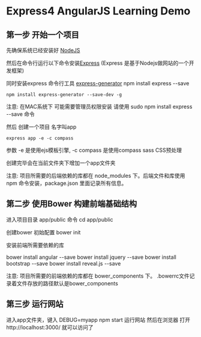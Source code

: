 # Express4 AngularJS Learning Demo


## 第一步 开始一个项目
先确保系统已经安装好 [NodeJS](https://nodejs.org/)

然后在命令行运行以下命令安装[Express](http://expressjs.com/) (Express 是基于Nodejs做网站的一个开发框架)

同时安装express 命令行工具 [express-generator](http://expressjs.com/starter/generator.html)
    npm install express --save

    npm install express-generator --save-dev -g

注意: 在MAC系统下 可能需要管理员权限安装 请使用 sudo npm install express --save  命令



然后 创建一个项目 名字叫app

    express app -e -c compass

参数 -e 是使用ejs模板引擎, -c compass 是使用compass sass CSS预处理

创建完毕会在当前文件夹下增加一个app文件夹

注意: 项目所需要的后端依赖的库都在 node_modules 下。后端文件和库使用npm 命令安装，package.json 里面记录所有信息。


## 第二步 使用Bower 构建前端基础结构

进入项目目录 app/public   命令 cd app/public

创建bower 初始配置  bower init

安装前端所需要依赖的库

bower install angular --save
bower install jquery --save
bower install bootstrap --save
bower install reveal.js --save

注意: 项目所需要的前端依赖的库都在 bower_components 下。 .bowerrc文件记录着文件存放的路径默认是bower_components


## 第三步 运行网站

进入app文件夹，键入 DEBUG=myapp npm start 运行网站  然后在浏览器 打开http://localhost:3000/ 就可以访问了



